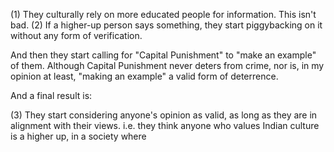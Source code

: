 
(1) They culturally rely on more educated people for information. This isn't bad.
(2) If a higher-up person says something, they start piggybacking on it without any form of verification.

And then they start calling for "Capital Punishment" to "make an example" of them. Although Capital Punishment never deters from crime, nor is, in my opinion at least, "making an example" a valid form of deterrence.

And a final result is:

(3) They start considering anyone's opinion as valid, as long as they are in alignment with their views. i.e. they think anyone who values Indian culture is a higher up, in a society where
